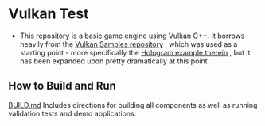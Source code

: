 # Vulkan Test
  - This repository is a basic game engine using Vulkan C++. It borrows heavily from
    the [Vulkan Samples repository](https://github.com/LunarG/VulkanSamples)
    , which was used as a starting point - more specifically the
    [Hologram example therein](https://github.com/LunarG/VulkanSamples/tree/master/Sample-Programs/Hologram)
    , but it has been expanded upon pretty dramatically at this point.
  <!-- - Run the following script to obtain a short description of all or a 
    specific sample:
    `$ API-Samples/get-short-descripts.sh`
  - Run the following script to obtain a more detailed description of all
    samples with a long description set:
    `$ API-Samples/get-descripts.sh` -->

<!-- ## CI Build Status
| Platform | Build Status |
|:--------:|:------------:|
| Linux/Android | [![Build Status](https://travis-ci.org/LunarG/VulkanSamples.svg?branch=master)](https://travis-ci.org/LunarG/VulkanSamples) |
| Windows | [![Build status](https://ci.appveyor.com/api/projects/status/c5l2y9nk7wve9xvu/branch/master?svg=true)](https://ci.appveyor.com/project/karl-lunarg/vulkansamples/branch/master) |

## Structure

Vulkan Samples
 - The Vulkan Samples repo is a set of source and data files in a specific
    directory hierarchy:
      - API-Samples - Samples that demonstrate the use of various aspects of the
        Vulkan API
      - Vulkan Tutorial - Steps you through the process of creating a simple Vulkan application, learning the basics along the way. This [Vulkan Tutorial link](https://vulkan.lunarg.com/doc/sdk/latest/windows/tutorial/html/index.html) allows you to view the Vulkan Tutorial on LunarXchange as well. 
      - Sample-Programs - Samples that are more functional and go deeper than simple API use.
      - Layer-Samples - Samples that are implemented as layers.  The Overlay layer sample is deprecated and does not build.
	  
## Sample progression
  - In general, the samples are not interrelated, but there is a progression
      among some of the samples that lead to drawing a cube.  Start with the
      instance sample, then enumerate-adv, device, initcommandbuffer, initswapchain, initdepthbuffer,
      inituniformbuffer, descriptor_pipeline_layouts, initrenderpass, initshaders,
      initframebuffers, vertexbuffer, allocdescriptorsets, initpipeline, and they
      culminate in the drawcube sample.  Each sample uses utility routines from
      the code from previous samples to get to the point to show something new.
      The drawtexturedcube sample takes all of the drawcube code and adds texturing.

## Contributing
  Refer to the README.contrib file for specific info regarding contributing to
  the Vulkan samples creation effort.

## Contact Information
* [Tony Barbour](mailto:tony@lunarg.com)
* [Mark Lobodzinski](mailto:mark@lunarg.com)

## Information for Developing or Contributing:

Please see the [CONTRIBUTING.md](CONTRIBUTING.md) file in this repository for more details. -->

## How to Build and Run

[BUILD.md](BUILD.md)
Includes directions for building all components as well as running validation tests and demo applications.

<!-- ## License
This work is released as open source under a Apache-style license.  See LICENSE.txt for full license.

See COPYRIGHT.txt for a full list of licenses used in this repository.

## Acknowledgements
While this project has been developed primarily by LunarG, Inc., there are many other
companies and individuals making this possible: Valve Corporation, funding
project development; Google providing significant contributions to the samples. -->
